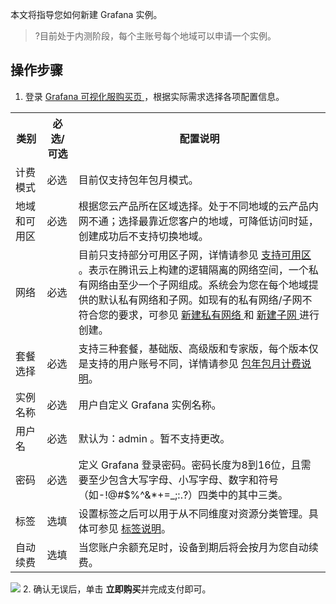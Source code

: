 本文将指导您如何新建 Grafana 实例。

>?目前处于内测阶段，每个主账号每个地域可以申请一个实例。

## 操作步骤

1. 登录 [ Grafana 可视化服购买页 ](https://buy.cloud.tencent.com/grafana) ，根据实际需求选择各项配置信息。
<table>
    <tr>
        <th style = "width:10%">
            类别
        </th>
        <th style = "width:10%">
            必选/可选
        </th>
        <th>
            配置说明
        </th>
    </tr>
    <tr>
        <td>
            计费模式
        </td>
        <td>
            必选
        </td>
        <td>
            目前仅支持包年包月模式。
        </td>
    </tr>
        <td>
            地域和可用区
        </td>
        <td>
            必选
        </td>
        <td>
            根据您云产品所在区域选择。处于不同地域的云产品内网不通；选择最靠近您客户的地域，可降低访问时延，创建成功后不支持切换地域。
        </td>
    </tr>
    <tr>
        <td>
            网络
        </td>
        <td>
            必选
        </td>
        <td>
            目前只支持部分可用区子网，详情请参见   <a href="https://cloud.tencent.com/document/product/1437/62194#st1">
						支持可用区</a> 。表示在腾讯云上构建的逻辑隔离的网络空间，一个私有网络由至少一个子网组成。系统会为您在每个地域提供的默认私有网络和子网。如现有的私有网络/子网不符合您的要求，可参见
            <a href="https://cloud.tencent.com/document/product/215/36515">
                新建私有网络
            </a>
            和
            <a href="https://cloud.tencent.com/document/product/215/36517">
                新建子网
            </a>
            进行创建。
        </td>
    </tr>
		<tr>
        <td>
           套餐选择
        </td>
        <td>
            必选
        </td>
        <td>
         支持三种套餐，基础版、高级版和专家版，每个版本仅是支持的用户账号不同，详情请参见 <a href="https://cloud.tencent.com/document/product/1437/78662" >包年包月计费说明</a>。
        </td>
    </tr>
		 <tr>
        <td>
          实例名称
        </td>
        <td>
必选
        </td>
        <td>
          用户自定义 Grafana 实例名称。
        </td>
    </tr>
    <tr>
        <td>
            用户名
        </td>
        <td>
            必选
        </td>
        <td>
            默认为：admin 。暂不支持更改。
        </td>
    </tr>
    <tr>
        <td>
            密码
        </td>
        <td>
            必选
        </td>
        <td>
            定义 Grafana 登录密码。密码长度为8到16位，且需要至少包含大写字母、小写字母、数字和符号（如-!@#$%^&amp;*+=_;:.?）四类中的其中三类。
        </td>
    </tr>
    <tr>
        <td>
            标签
        </td>
        <td>
            选填
        </td>
        <td>
            设置标签之后可以用于从不同维度对资源分类管理。具体可参见
            <a href="https://cloud.tencent.com/document/product/213/19548">
                标签说明</a>。
        </td>
    </tr>
		    <tr>
        <td>
          自动续费
        </td>
        <td>
            选填
        </td>
        <td>
         当您账户余额充足时，设备到期后将会按月为您自动续费。
    </tr>
</table>

 ![](https://qcloudimg.tencent-cloud.cn/raw/e6ed35afc41d9098f4c799e260b7b2a1.png)
2. 确认无误后，单击 **立即购买**并完成支付即可。


